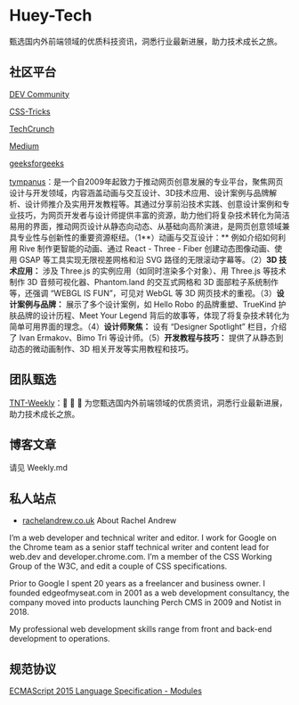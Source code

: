 # Huey-Tech
甄选国内外前端领域的优质科技资讯，洞悉行业最新进展，助力技术成长之旅。

## 社区平台
[DEV Community](https://dev.to/)

[CSS-Tricks](https://css-tricks.com/)

[TechCrunch](https://techcrunch.com/)

[Medium](https://medium.com/)

[geeksforgeeks](https://www.geeksforgeeks.org/)

[tympanus](https://tympanus.net/codrops/)：是一个自2009年起致力于推动网页创意发展的专业平台，聚焦网页设计与开发领域，内容涵盖动画与交互设计、3D技术应用、设计案例与品牌解析、设计师推介及实用开发教程等。其通过分享前沿技术实践、创意设计案例和专业技巧，为网页开发者与设计师提供丰富的资源，助力他们将复杂技术转化为简洁易用的界面，推动网页设计从静态向动态、从基础向高阶演进，是网页创意领域兼具专业性与创新性的重要资源枢纽。（1**）动画与交互设计：** 例如介绍如何利用 Rive 制作更智能的动画、通过 React - Three - Fiber 创建动态图像动画、使用 GSAP 等工具实现无限视差网格和沿 SVG 路径的无限滚动字幕等。（2）**3D 技术应用：** 涉及 Three.js 的实例应用（如同时渲染多个对象）、用 Three.js 等技术制作 3D 音频可视化器、Phantom.land 的交互式网格和 3D 面部粒子系统制作等，还强调 “WEBGL IS FUN”，可见对 WebGL 等 3D 网页技术的重视。（3）**设计案例与品牌：** 展示了多个设计案例，如 Hello Robo 的品牌重塑、TrueKind 护肤品牌的设计历程、Meet Your Legend 背后的故事等，体现了将复杂技术转化为简单可用界面的理念。（4）**设计师聚焦：** 设有 “Designer Spotlight” 栏目，介绍了 Ivan Ermakov、Bimo Tri 等设计师。（5）**开发教程与技巧：** 提供了从静态到动态的微动画制作、3D 相关开发等实用教程和技巧。


## 团队甄选
[TNT-Weekly](./https://github.com/tnfe/TNT-Weekly)：🙈 🙉 🙊 为您甄选国内外前端领域的优质资讯，洞悉行业最新进展，助力技术成长之旅。


## 博客文章
请见 Weekly.md

## 私人站点
- [rachelandrew.co.uk](https://rachelandrew.co.uk/projects/)
About Rachel Andrew

I’m a web developer and technical writer and editor. I work for Google on the Chrome team as a senior staff technical writer and content lead for web.dev and developer.chrome.com. I’m a member of the CSS Working Group of the W3C, and edit a couple of CSS specifications.

Prior to Google I spent 20 years as a freelancer and business owner. I founded edgeofmyseat.com in 2001 as a web development consultancy, the company moved into products launching Perch CMS in 2009 and Notist in 2018.

My professional web development skills range from front and back-end development to operations.

## 规范协议
[ECMAScript 2015 Language Specification - Modules](./https://tc39.es/ecma262/#sec-modules)
